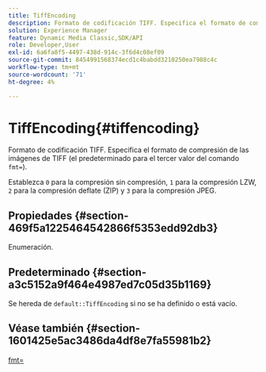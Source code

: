 ```yaml
---
title: TiffEncoding
description: Formato de codificación TIFF. Especifica el formato de compresión de las imágenes de TIFF (el predeterminado para el tercer valor del comando fmt= ).
solution: Experience Manager
feature: Dynamic Media Classic,SDK/API
role: Developer,User
exl-id: 6a6fa8f5-4497-438d-914c-3f6d4c08ef09
source-git-commit: 8454991568374ecd1c4babdd3210250ea7988c4c
workflow-type: tm+mt
source-wordcount: '71'
ht-degree: 4%

---
```


# TiffEncoding{#tiffencoding}

Formato de codificación TIFF. Especifica el formato de compresión de las imágenes de TIFF (el predeterminado para el tercer valor del comando `fmt=`).

Establezca `0` para la compresión sin compresión, `1` para la compresión LZW, `2` para la compresión deflate (ZIP) y `3` para la compresión JPEG.

## Propiedades {#section-469f5a1225464542866f5353edd92db3}

Enumeración.

## Predeterminado {#section-a3c5152a9f464e4987ed7c05d35b1169}

Se hereda de `default::TiffEncoding` si no se ha definido o está vacío.

## Véase también {#section-1601425e5ac3486da4df8e7fa55981b2}

[fmt=](../../../../../ir-api/http-protocol/image-rendering-api-ref/c-ir-http-protocol-ref/c-ir-http-protocol-command-reference/r-ir-fmt.md#reference-4c743f67d56b47c5b774fcc900ff758c)
